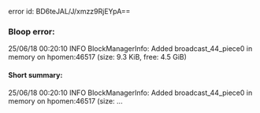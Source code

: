 error id: BD6teJAL/J/xmzz9RjEYpA==
### Bloop error:

25/06/18 00:20:10 INFO BlockManagerInfo: Added broadcast_44_piece0 in memory on hpomen:46517 (size: 9.3 KiB, free: 4.5 GiB)
#### Short summary: 

25/06/18 00:20:10 INFO BlockManagerInfo: Added broadcast_44_piece0 in memory on hpomen:46517 (size: ...